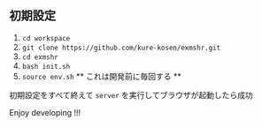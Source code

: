## 初期設定
1. `cd workspace`
2. `git clone https://github.com/kure-kosen/exmshr.git`
3. `cd exmshr`
4. `bash init.sh`
5. `source env.sh` ** これは開発前に毎回する **

初期設定をすべて終えて
`server`
を実行してブラウザが起動したら成功

Enjoy developing !!!
